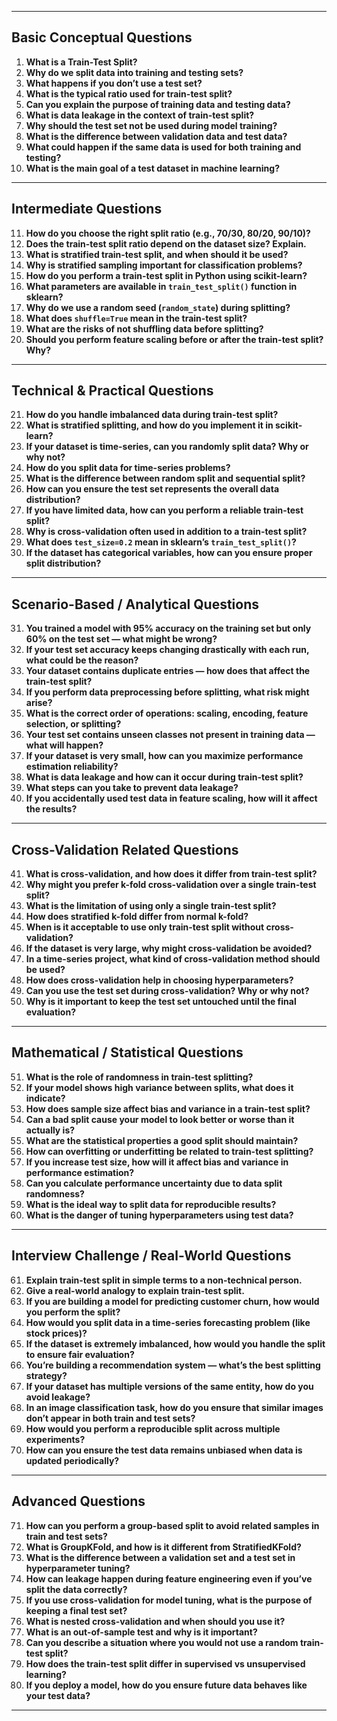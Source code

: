 
---

##  **Basic Conceptual Questions**

1. **What is a Train-Test Split?**
2. **Why do we split data into training and testing sets?**
3. **What happens if you don’t use a test set?**
4. **What is the typical ratio used for train-test split?**
5. **Can you explain the purpose of training data and testing data?**
6. **What is data leakage in the context of train-test split?**
7. **Why should the test set not be used during model training?**
8. **What is the difference between validation data and test data?**
9. **What could happen if the same data is used for both training and testing?**
10. **What is the main goal of a test dataset in machine learning?**

---

##  **Intermediate Questions**

11. **How do you choose the right split ratio (e.g., 70/30, 80/20, 90/10)?**
12. **Does the train-test split ratio depend on the dataset size? Explain.**
13. **What is stratified train-test split, and when should it be used?**
14. **Why is stratified sampling important for classification problems?**
15. **How do you perform a train-test split in Python using scikit-learn?**
16. **What parameters are available in `train_test_split()` function in sklearn?**
17. **Why do we use a random seed (`random_state`) during splitting?**
18. **What does `shuffle=True` mean in the train-test split?**
19. **What are the risks of not shuffling data before splitting?**
20. **Should you perform feature scaling before or after the train-test split? Why?**

---

##  **Technical & Practical Questions**

21. **How do you handle imbalanced data during train-test split?**
22. **What is stratified splitting, and how do you implement it in scikit-learn?**
23. **If your dataset is time-series, can you randomly split data? Why or why not?**
24. **How do you split data for time-series problems?**
25. **What is the difference between random split and sequential split?**
26. **How can you ensure the test set represents the overall data distribution?**
27. **If you have limited data, how can you perform a reliable train-test split?**
28. **Why is cross-validation often used in addition to a train-test split?**
29. **What does `test_size=0.2` mean in sklearn’s `train_test_split()`?**
30. **If the dataset has categorical variables, how can you ensure proper split distribution?**

---

##  **Scenario-Based / Analytical Questions**

31. **You trained a model with 95% accuracy on the training set but only 60% on the test set — what might be wrong?**
32. **If your test set accuracy keeps changing drastically with each run, what could be the reason?**
33. **Your dataset contains duplicate entries — how does that affect the train-test split?**
34. **If you perform data preprocessing before splitting, what risk might arise?**
35. **What is the correct order of operations: scaling, encoding, feature selection, or splitting?**
36. **Your test set contains unseen classes not present in training data — what will happen?**
37. **If your dataset is very small, how can you maximize performance estimation reliability?**
38. **What is data leakage and how can it occur during train-test split?**
39. **What steps can you take to prevent data leakage?**
40. **If you accidentally used test data in feature scaling, how will it affect the results?**

---

##  **Cross-Validation Related Questions**

41. **What is cross-validation, and how does it differ from train-test split?**
42. **Why might you prefer k-fold cross-validation over a single train-test split?**
43. **What is the limitation of using only a single train-test split?**
44. **How does stratified k-fold differ from normal k-fold?**
45. **When is it acceptable to use only train-test split without cross-validation?**
46. **If the dataset is very large, why might cross-validation be avoided?**
47. **In a time-series project, what kind of cross-validation method should be used?**
48. **How does cross-validation help in choosing hyperparameters?**
49. **Can you use the test set during cross-validation? Why or why not?**
50. **Why is it important to keep the test set untouched until the final evaluation?**

---

##  **Mathematical / Statistical Questions**

51. **What is the role of randomness in train-test splitting?**
52. **If your model shows high variance between splits, what does it indicate?**
53. **How does sample size affect bias and variance in a train-test split?**
54. **Can a bad split cause your model to look better or worse than it actually is?**
55. **What are the statistical properties a good split should maintain?**
56. **How can overfitting or underfitting be related to train-test splitting?**
57. **If you increase test size, how will it affect bias and variance in performance estimation?**
58. **Can you calculate performance uncertainty due to data split randomness?**
59. **What is the ideal way to split data for reproducible results?**
60. **What is the danger of tuning hyperparameters using test data?**

---

##  **Interview Challenge / Real-World Questions**

61. **Explain train-test split in simple terms to a non-technical person.**
62. **Give a real-world analogy to explain train-test split.**
63. **If you are building a model for predicting customer churn, how would you perform the split?**
64. **How would you split data in a time-series forecasting problem (like stock prices)?**
65. **If the dataset is extremely imbalanced, how would you handle the split to ensure fair evaluation?**
66. **You’re building a recommendation system — what’s the best splitting strategy?**
67. **If your dataset has multiple versions of the same entity, how do you avoid leakage?**
68. **In an image classification task, how do you ensure that similar images don’t appear in both train and test sets?**
69. **How would you perform a reproducible split across multiple experiments?**
70. **How can you ensure the test data remains unbiased when data is updated periodically?**

---

##  **Advanced Questions**

71. **How can you perform a group-based split to avoid related samples in train and test sets?**
72. **What is GroupKFold, and how is it different from StratifiedKFold?**
73. **What is the difference between a validation set and a test set in hyperparameter tuning?**
74. **How can leakage happen during feature engineering even if you’ve split the data correctly?**
75. **If you use cross-validation for model tuning, what is the purpose of keeping a final test set?**
76. **What is nested cross-validation and when should you use it?**
77. **What is an out-of-sample test and why is it important?**
78. **Can you describe a situation where you would not use a random train-test split?**
79. **How does the train-test split differ in supervised vs unsupervised learning?**
80. **If you deploy a model, how do you ensure future data behaves like your test data?**

---
